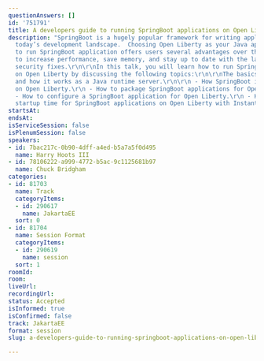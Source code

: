 ```yaml
---
questionAnswers: []
id: '751791'
title: A developers guide to running SpringBoot applications on Open Liberty
description: "SpringBoot is a hugely popular framework for writing applications in
  today’s development landscape.  Choosing Open Liberty as your Java application server
  to run SpringBoot application offers users several advantages over the default runtimes
  to increase performance, save memory, and stay up to date with the latest and greatest
  security fixes.\r\n\r\nIn this talk, you will learn how to run SpringBoot applications
  on Open Liberty by discussing the following topics:\r\n\r\nThe basics of Open Liberty
  and how it works as a Java runtime server.\r\n\r\n - How SpringBoot is supported
  on Open Liberty.\r\n - How to package SpringBoot applications for Open Liberty.\r\n
  - How to configure a SpringBoot application for Open Liberty.\r\n - How to reduce
  startup time for SpringBoot applications on Open Liberty with InstantOn support.\r\n"
startsAt:
endsAt:
isServiceSession: false
isPlenumSession: false
speakers:
- id: 7bac217c-0b90-4dff-a4ed-b5a7a5f0d495
  name: Harry Hoots III
- id: 78106222-a999-4772-b5ac-9c1125681b97
  name: Chuck Bridgham
categories:
- id: 81703
  name: Track
  categoryItems:
  - id: 290617
    name: JakartaEE
  sort: 0
- id: 81704
  name: Session Format
  categoryItems:
  - id: 290619
    name: session
  sort: 1
roomId:
room:
liveUrl:
recordingUrl:
status: Accepted
isInformed: true
isConfirmed: false
track: JakartaEE
format: session
slug: a-developers-guide-to-running-springboot-applications-on-open-liberty

---
```

